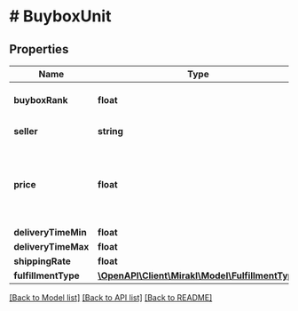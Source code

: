 # # BuyboxUnit

## Properties

Name | Type | Description | Notes
------------ | ------------- | ------------- | -------------
**buyboxRank** | **float** | The rank of the offer in the buybox |
**seller** | **string** | The seller name |
**price** | **float** | The price listed in the marketplace in the currency of the storefront |
**deliveryTimeMin** | **float** |  |
**deliveryTimeMax** | **float** |  |
**shippingRate** | **float** |  |
**fulfillmentType** | [**\OpenAPI\Client\Mirakl\Model\FulfillmentType**](FulfillmentType.md) |  |

[[Back to Model list]](../../README.md#models) [[Back to API list]](../../README.md#endpoints) [[Back to README]](../../README.md)
